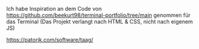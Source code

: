 Ich habe Inspiration an dem Code von https://github.com/beekurt98/terminal-portfolio/tree/main genommen für das Terminal (Das Projekt verlangt nach HTML & CSS, nicht nach eigenem JS)

https://patorjk.com/software/taag/